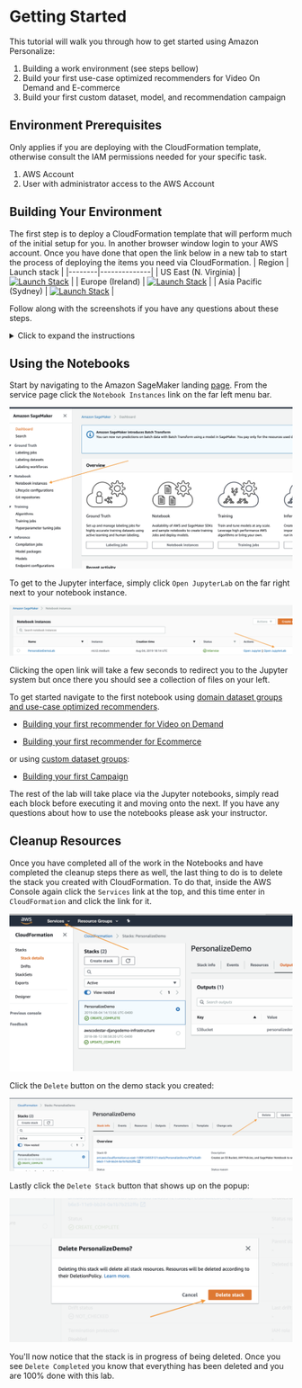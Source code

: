 # Getting Started

This tutorial will walk you through how to get started using Amazon Personalize:

1. Building a work environment (see steps bellow)
2. Build your first use-case optimized recommenders for Video On Demand and E-commerce
3. Build your first custom dataset, model, and recommendation campaign

## Environment Prerequisites

Only applies if you are deploying with the CloudFormation template, otherwise consult the IAM permissions needed for your specific task.

1. AWS Account
2. User with administrator access to the AWS Account

## Building Your Environment

The first step is to deploy a CloudFormation template that will perform much of the initial setup for you. In another browser window login to your AWS account. Once you have done that open the link below in a new tab to start the process of deploying the items you need via CloudFormation.
| Region | Launch stack |
|--------|--------------|
| US East (N. Virginia) | [![Launch Stack](https://s3.amazonaws.com/cloudformation-examples/cloudformation-launch-stack.png)](https://console.aws.amazon.com/cloudformation/home?region=us-east-1#/stacks/new?stackName=PersonalizeDemo&templateURL=https://personalize-solution-staging-us-east-1.s3.amazonaws.com/personalize-samples-getting-started/personalize_getting_started.yaml) |
| Europe (Ireland) | [![Launch Stack](https://s3.amazonaws.com/cloudformation-examples/cloudformation-launch-stack.png)](https://console.aws.amazon.com/cloudformation/home?region=eu-west-1#/stacks/new?stackName=PersonalizeDemo&templateURL=https://personalize-solution-staging-eu-west-1.s3.amazonaws.com/personalize-samples-getting-started/personalize_getting_started.yaml) |
| Asia Pacific (Sydney) | [![Launch Stack](https://s3.amazonaws.com/cloudformation-examples/cloudformation-launch-stack.png)](https://console.aws.amazon.com/cloudformation/home?region=ap-southeast-2#/stacks/new?stackName=PersonalizeDemo&templateURL=https://personalize-solution-staging-ap-southeast-2.s3.amazonaws.com/personalize-samples-getting-started/personalize_getting_started.yaml) |

Follow along with the screenshots if you have any questions about these steps.

<details>
  <summary>Click to expand the instructions</summary>

### Cloud Formation Wizard

Start by clicking `Next` at the bottom like shown:

![StackWizard](static/imgs/img1.png)

In the next page you need to provide a unique S3 bucket name for your file storage, it is recommended to simply add your first name and last name to the end of the default option as shown below, after that update click `Next` again.

![StackWizard2](static/imgs/img3.png)

This page is a bit longer so scroll to the bottom to click `Next`.

![StackWizard3](static/imgs/img4.png)

Again scroll to the bottom, check the box to enable the template to create new IAM resources and then click `Create Stack`.

![StackWizard4](static/imgs/img5.png)

For a few minutes CloudFormation will be creating the resources described above on your behalf it will look like this while it is provisioning:

![StackWizard5](static/imgs/img6.png)

Once it has completed you'll see green text like below indicating that the work has been completed:

![StackWizard5](static/imgs/img7.png)

Now that you have your environment created, you need to save the name of your S3 bucket for future use, you can find it by clicking on the `Outputs` tab and then looking for the resource `S3Bucket`, once you find it copy and paste it to a text file for the time being.


</details>


## Using the Notebooks

Start by navigating to the Amazon SageMaker landing [page](https://console.aws.amazon.com/sagemaker/home). From the service page click the `Notebook Instances` link on the far left menu bar.

![StackWizard5](static/imgs/img10.png)

To get to the Jupyter interface, simply click `Open JupyterLab` on the far right next to your notebook instance.

![StackWizard5](static/imgs/img11.png)

Clicking the open link will take a few seconds to redirect you to the Jupyter system but once there you should see a collection of files on your left.

To get started navigate to the first notebook using [domain dataset groups and use-case optimized recommenders](https://docs.aws.amazon.com/personalize/latest/dg/create-domain-dataset-group.html).

* [Building your first recommender for Video on Demand](notebooks_managed_domains/Building_Your_First_Recommender_Video_On_Demand.ipynb)

* [Building your first recommender for Ecommerce](notebooks_managed_domains/Building_Your_First_Recommender_Ecommerce.ipynb)

or using [custom dataset groups](https://docs.aws.amazon.com/personalize/latest/dg/custom-dataset-groups.html):

* [Building your first Campaign](notebooks_managed_domains/1.Building_Your_First_Campaign.ipynb)

The rest of the lab will take place via the Jupyter notebooks, simply read each block before executing it and moving onto the next. If you have any questions about how to use the notebooks please ask your instructor.

## Cleanup Resources

Once you have completed all of the work in the Notebooks and have completed the cleanup steps there as well, the last thing to do is to delete the stack you created with CloudFormation. To do that, inside the AWS Console again click the `Services` link at the top, and this time enter in `CloudFormation` and click the link for it.

![StackWizard5](static/imgs/img9.png)

Click the `Delete` button on the demo stack you created:

![StackWizard5](static/imgs/img13.png)

Lastly click the `Delete Stack` button that shows up on the popup:

![StackWizard5](static/imgs/img14.png)

You'll now notice that the stack is in progress of being deleted. Once you see `Delete Completed` you know that everything has been deleted and you are 100% done with this lab.

